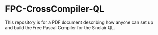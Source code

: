 # FPC-CrossCompiler-QL
This repository is for a PDF document describing how anyone can set up and build the Free Pascal Compiler for the Sinclair QL.
